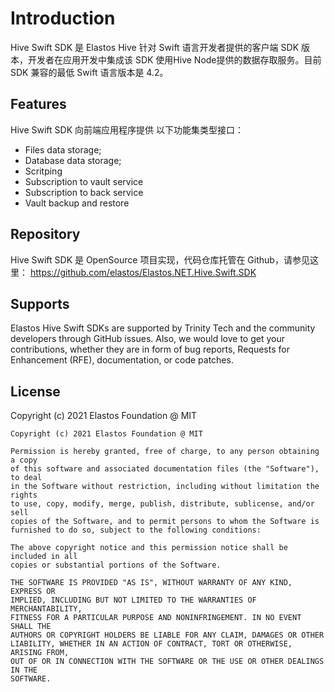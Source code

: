 # Introduction

Hive Swift SDK 是 Elastos Hive 针对 Swift 语言开发者提供的客户端 SDK 版本，开发者在应用开发中集成该 SDK 使用Hive Node提供的数据存取服务。目前 SDK 兼容的最低 Swift 语言版本是 4.2。

## Features

Hive Swift SDK 向前端应用程序提供 以下功能集类型接口：

* Files data storage;
* Database data storage;
* Scritping
* Subscription to vault service
* Subscription to back service
* Vault backup and restore

## Repository 

Hive Swift SDK 是 OpenSource 项目实现，代码仓库托管在 Github，请参见这里：
https://github.com/elastos/Elastos.NET.Hive.Swift.SDK

## Supports
Elastos Hive Swift SDKs are supported by Trinity Tech and the community developers through GitHub issues. Also, we would love to get your contributions, whether they are in form of bug reports, Requests for Enhancement (RFE), documentation, or code patches.

## License

Copyright (c) 2021 Elastos Foundation @ MIT

```
Copyright (c) 2021 Elastos Foundation @ MIT

Permission is hereby granted, free of charge, to any person obtaining a copy
of this software and associated documentation files (the "Software"), to deal
in the Software without restriction, including without limitation the rights
to use, copy, modify, merge, publish, distribute, sublicense, and/or sell
copies of the Software, and to permit persons to whom the Software is
furnished to do so, subject to the following conditions:

The above copyright notice and this permission notice shall be included in all
copies or substantial portions of the Software.

THE SOFTWARE IS PROVIDED "AS IS", WITHOUT WARRANTY OF ANY KIND, EXPRESS OR
IMPLIED, INCLUDING BUT NOT LIMITED TO THE WARRANTIES OF MERCHANTABILITY,
FITNESS FOR A PARTICULAR PURPOSE AND NONINFRINGEMENT. IN NO EVENT SHALL THE
AUTHORS OR COPYRIGHT HOLDERS BE LIABLE FOR ANY CLAIM, DAMAGES OR OTHER
LIABILITY, WHETHER IN AN ACTION OF CONTRACT, TORT OR OTHERWISE, ARISING FROM,
OUT OF OR IN CONNECTION WITH THE SOFTWARE OR THE USE OR OTHER DEALINGS IN THE
SOFTWARE.
```
